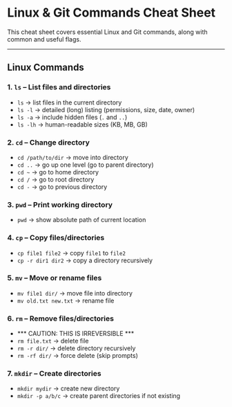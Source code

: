 # Linux & Git Commands Cheat Sheet

This cheat sheet covers essential Linux and Git commands, along with common and useful flags.

---

## Linux Commands

### 1. `ls` – List files and directories
- `ls` -> list files in the current directory
- `ls -l` -> detailed (long) listing (permissions, size, date, owner)
- `ls -a` -> include hidden files (`.` and `..`)
- `ls -lh` -> human-readable sizes (KB, MB, GB)

### 2. `cd` – Change directory
- `cd /path/to/dir` -> move into directory
- `cd ..` -> go up one level (go to parent directory)
- `cd ~` -> go to home directory
- `cd /` -> go to root directory
- `cd -` -> go to previous directory

### 3. `pwd` – Print working directory
- `pwd` -> show absolute path of current location

### 4. `cp` – Copy files/directories
- `cp file1 file2` -> copy `file1` to `file2`
- `cp -r dir1 dir2` -> copy a directory recursively

### 5. `mv` – Move or rename files
- `mv file1 dir/` -> move file into directory
- `mv old.txt new.txt` -> rename file

### 6. `rm` – Remove files/directories
- *** CAUTION: THIS IS IRREVERSIBLE ***
- `rm file.txt` -> delete file
- `rm -r dir/` -> delete directory recursively
- `rm -rf dir/` -> force delete (skip prompts)

### 7. `mkdir` – Create directories
- `mkdir mydir` -> create new directory
- `mkdir -p a/b/c` -> create parent directories if not existing
